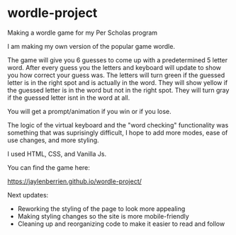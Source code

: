 # wordle-project
Making a wordle game for my Per Scholas program

I am making my own version of the popular game wordle.

The game will give you 6 guesses to come up with a predetermined 5 letter word. After every guess you the letters and keyboard will update to show you how correct your guess was. The letters will turn green if the guessed letter is in the right spot and is actually in the word. They will show yellow if the guessed letter is in the word but not in the right spot. They will turn gray if the guessed letter isnt in the word at all.

You will get a prompt/animation if you win or if you lose.

The logic of the virtual keyboard and the "word checking" functionality was something that was suprisingly difficult, I hope to add more modes, ease of use changes, and more styling.

I used HTML, CSS, and Vanilla Js.

You can find the game here:

https://jaylenberrien.github.io/wordle-project/

Next updates: 

- Reworking the styling of the page to look more appealing
- Making styling changes so the site is more mobile-friendly
- Cleaning up and reorganizing code to make it easier to read and follow

